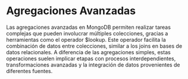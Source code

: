 # Agregaciones Avanzadas 


Las agregaciones avanzadas en MongoDB permiten realizar tareas complejas que pueden involucrar múltiples colecciones, gracias a herramientas como el operador $lookup. Este operador facilita la combinación de datos entre colecciones, similar a los joins en bases de datos relacionales. A diferencia de las agregaciones simples, estas operaciones suelen implicar etapas con procesos interdependientes, transformaciones avanzadas y la integración de datos provenientes de diferentes fuentes. 